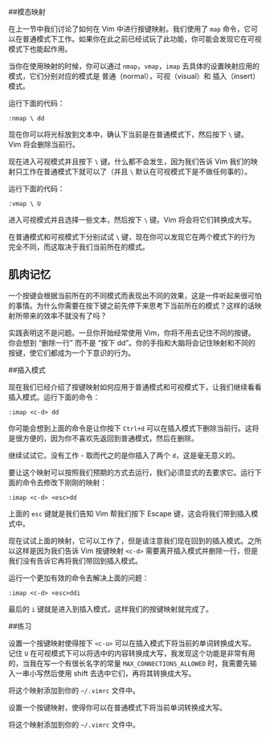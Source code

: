 ##模态映射

在上一节中我们讨论了如何在 Vim 中进行按键映射。我们使用了 `map` 命令，它可以在普通模式下工作。如果你在此之前已经试玩了此功能，你可能会发现它在可视模式下也能起作用。

当你在使用映射的时候，你可以通过 `nmap`，`vmap`，`imap` 去具体的设置映射应用的模式，它们分别对应的模式是 普通（normal），可视（visual）和 插入（insert）模式。

运行下面的代码：

```vim
:nmap \ dd
```

现在你可以将光标放到文本中，确认下当前是在普通模式下，然后按下 `\` 键。 Vim 将会删除当前行。

现在进入可视模式并且按下 `\` 键。什么都不会发生，因为我们告诉 Vim 我们的映射只工作在普通模式下就可以了（并且 `\` 默认在可视模式下是不做任何事的）。

运行下面的代码：

```vim
:vmap \ U
```

进入可视模式并且选择一些文本，然后按下 `\` 键。Vim 将会将它们转换成大写。

在普通模式和可视模式下分别试试 `\` 键，现在你可以发现它在两个模式下的行为完全不同，而这取决于我们当前所在的模式。

## 肌肉记忆

一个按键会根据当前所在的不同模式而表现出不同的效果，这是一件听起来很可怕的事情。为什么你需要在按下键之前先停下来思考下当前所在的模式？这样的话映射所带来的效率不就没有了吗？

实践表明这不是问题。一旦你开始经常使用 Vim，你将不用去记住不同的按键。你会想到 “删除一行” 而不是 “按下 dd”。你的手指和大脑将会记住映射和不同的按键，使它们都成为一个下意识的行为。

##插入模式

现在我们已经介绍了按键映射如何应用于普通模式和可视模式下，让我们继续看看插入模式。运行下面的命令：

```vim
:imap <c-d> dd
```

你可能会想到上面的命令是让你按下 `Ctrl+d` 可以在插入模式下删除当前行。这将是很方便的，因为你不喜欢先返回到普通模式，然后在删除。

继续试试它。没有工作 - 取而代之的是你插入了两个 `d`，这是毫无意义的。

要让这个映射可以按照我们预期的方式去运行，我们必须显式的去要求它。运行下面的命令去修改下刚刚的映射：

```vim
:imap <c-d> <esc>dd
```

上面的 `esc` 键就是我们告知 Vim 帮我们按下 Escape 键，这会将我们带到插入模式中。

现在试试上面的映射，它可以工作了，但是请注意我们现在回到的插入模式。之所以这样是因为我们告诉 Vim 按键映射 `<c-d>` 需要离开插入模式并删除一行，但是我们没有告诉它再将我们带回到插入模式。

运行一个更加有效的命令去解决上面的问题：

```vim
:imap <c-d> <esc>ddi
```

最后的 `i` 键就是进入到插入模式，这样我们的按键映射就完成了。

##练习

设置一个按键映射使得按下 `<c-u>` 可以在插入模式下将当前的单词转换成大写。记住 `U` 在可视模式下可以将选中的内容转换成大写，我发现这个功能是非常有用的，当我在写一个有很长名字的常量 `MAX_CONNECTIONS_ALLOWED` 时，我需要先输入一串小写然后使用 shift 去选中它们，再将其转换成大写。

将这个映射添加到你的 `~/.vimrc` 文件中。

设置一个按键映射，使得你可以在普通模式下将当前单词转换成大写。

将这个映射添加到你的 `~/.vimrc` 文件中。

